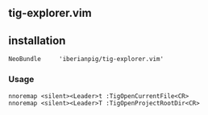 ## tig-explorer.vim


## installation
```vim
NeoBundle     'iberianpig/tig-explorer.vim'
```

### Usage

```vim
nnoremap <silent><Leader>t :TigOpenCurrentFile<CR>
nnoremap <silent><Leader>T :TigOpenProjectRootDir<CR>
```

